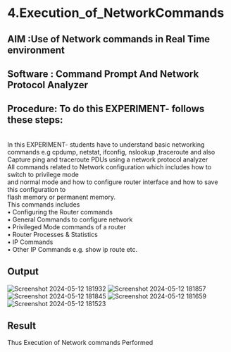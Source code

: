 # 4.Execution_of_NetworkCommands
## AIM :Use of Network commands in Real Time environment
## Software : Command Prompt And Network Protocol Analyzer
## Procedure: To do this EXPERIMENT- follows these steps:
<BR>
In this EXPERIMENT- students have to understand basic networking commands e.g cpdump, netstat, ifconfig, nslookup ,traceroute and also Capture ping and traceroute PDUs using a network protocol analyzer 
<BR>
All commands related to Network configuration which includes how to switch to privilege mode
<BR>
and normal mode and how to configure router interface and how to save this configuration to
<BR>
flash memory or permanent memory.
<BR>
This commands includes
<BR>
• Configuring the Router commands
<BR>
• General Commands to configure network
<BR>
• Privileged Mode commands of a router 
<BR>
• Router Processes & Statistics
<BR>
• IP Commands
<BR>
• Other IP Commands e.g. show ip route etc.
<BR>

## Output

![Screenshot 2024-05-12 181932](https://github.com/Priyaadarshinik/4.Execution_of_NetworkCommends/assets/150005158/d5df1596-73e2-438c-8e45-9c846c30f77e)
![Screenshot 2024-05-12 181857](https://github.com/Priyaadarshinik/4.Execution_of_NetworkCommends/assets/150005158/0c5603d1-7073-465b-8935-3b257afa9e97)
![Screenshot 2024-05-12 181845](https://github.com/Priyaadarshinik/4.Execution_of_NetworkCommends/assets/150005158/ca530c0f-590c-4d84-8311-0cc7445f973b)
![Screenshot 2024-05-12 181659](https://github.com/Priyaadarshinik/4.Execution_of_NetworkCommends/assets/150005158/a98b8f9d-f725-47b3-8d0a-5ccd09a072b5)
![Screenshot 2024-05-12 181523](https://github.com/Priyaadarshinik/4.Execution_of_NetworkCommends/assets/150005158/8d8a2597-23d0-4d93-8e0e-4533adac5e02)

## Result
Thus Execution of Network commands Performed 
